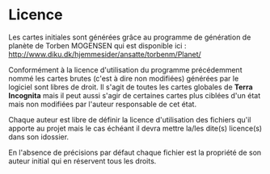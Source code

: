 # Licence

Les cartes initiales sont générées grâce au programme de génération de planète de Torben MOGENSEN qui est disponible ici : http://www.diku.dk/hjemmesider/ansatte/torbenm/Planet/

Conformément à la licence d'utilisation du programme précédemment nommé les cartes brutes (c'est à dire non modifiées) générées par le logiciel sont libres de droit. Il s'agit de toutes les cartes globales de **Terra Incognita** mais il peut aussi s'agir de certaines cartes plus ciblées d'un état mais non modifiées par l'auteur responsable de cet état.

Chaque auteur est libre de définir la licence d'utilisation des fichiers qu'il apporte au projet mais le cas échéant il devra mettre la/les dite(s) licence(s) dans son idossier.

En l'absence de précisions par défaut chaque fichier est la propriété de son auteur initial qui en réservent tous les droits.